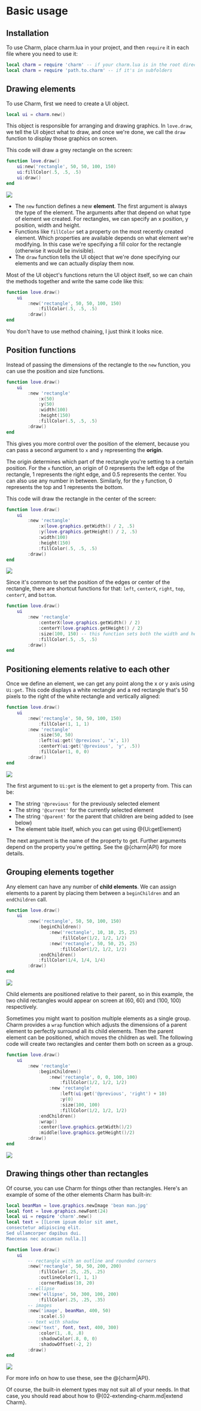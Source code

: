 # Basic usage

## Installation
To use Charm, place charm.lua in your project, and then `require` it in each file where you need to use it:

```lua
local charm = require 'charm' -- if your charm.lua is in the root directory
local charm = require 'path.to.charm' -- if it's in subfolders
```

## Drawing elements
To use Charm, first we need to create a UI object.
```lua
local ui = charm.new()
```
This object is responsible for arranging and drawing graphics. In `love.draw`, we tell the UI object what to draw, and once we're done, we call the `draw` function to display those graphics on screen.

This code will draw a grey rectangle on the screen:
```lua
function love.draw()
	ui:new('rectangle', 50, 50, 100, 150)
	ui:fillColor(.5, .5, .5)
	ui:draw()
end
```

![](images/1.png)

- The `new` function defines a new **element**. The first argument is always the type of the element. The arguments after that depend on what type of element we created. For rectangles, we can specify an x position, y position, width and height.
- Functions like `fillColor` set a property on the most recently created element. Which properties are available depends on what element we're modifying. In this case we're specifying a fill color for the rectangle (otherwise it would be invisible).
- The `draw` function tells the UI object that we're done specifying our elements and we can actually display them now.

Most of the UI object's functions return the UI object itself, so we can chain the methods together and write the same code like this:
```lua
function love.draw()
	ui
		:new('rectangle', 50, 50, 100, 150)
			:fillColor(.5, .5, .5)
		:draw()
end
```
You don't have to use method chaining, I just think it looks nice.

## Position functions
Instead of passing the dimensions of the rectangle to the `new` function, you can use the position and size functions.
```lua
function love.draw()
	ui
		:new 'rectangle'
			:x(50)
			:y(50)
			:width(100)
			:height(150)
			:fillColor(.5, .5, .5)
		:draw()
end
```
This gives you more control over the position of the element, because you can pass a second argument to `x` and `y` representing the **origin**.

The origin determines which part of the rectangle you're setting to a certain position. For the `x` function, an origin of 0 represents the left edge of the rectangle, 1 represents the right edge, and 0.5 represents the center. You can also use any number in between. Similarly, for the `y` function, 0 represents the top and 1 represents the bottom.

This code will draw the rectangle in the center of the screen:
```lua
function love.draw()
	ui
		:new 'rectangle'
			:x(love.graphics.getWidth() / 2, .5)
			:y(love.graphics.getHeight() / 2, .5)
			:width(100)
			:height(150)
			:fillColor(.5, .5, .5)
		:draw()
end
```

![](images/2.png)

Since it's common to set the position of the edges or center of the rectangle, there are shortcut functions for that: `left`, `centerX`, `right`, `top`, `centerY`, and `bottom`.
```lua
function love.draw()
	ui
		:new 'rectangle'
			:centerX(love.graphics.getWidth() / 2)
			:centerY(love.graphics.getHeight() / 2)
			:size(100, 150) -- this function sets both the width and height
			:fillColor(.5, .5, .5)
		:draw()
end
```

## Positioning elements relative to each other
Once we define an element, we can get any point along the x or y axis using `Ui:get`. This code displays a white rectangle and a red rectangle that's 50 pixels to the right of the white rectangle and vertically aligned:
```lua
function love.draw()
	ui
		:new('rectangle', 50, 50, 100, 150)
			:fillColor(1, 1, 1)
		:new 'rectangle'
			:size(50, 50)
			:left(ui:get('@previous', 'x', 1))
			:centerY(ui:get('@previous', 'y', .5))
			:fillColor(1, 0, 0)
		:draw()
end
```

![](images/3.png)

The first argument to `Ui:get` is the element to get a property from. This can be:

- The string `'@previous'` for the previously selected element
- The string `'@current'` for the currently selected element
- The string `'@parent'` for the parent that children are being added to (see below)
- The element table itself, which you can get using @{Ui:getElement}

The next argument is the name of the property to get. Further arguments depend on the property
you're getting. See the @{charm|API} for more details.

## Grouping elements together
Any element can have any number of **child elements**. We can assign elements to a parent by placing them between a `beginChildren` and an `endChildren` call.
```lua
function love.draw()
	ui
		:new('rectangle', 50, 50, 100, 150)
			:beginChildren()
				:new('rectangle', 10, 10, 25, 25)
					:fillColor(1/2, 1/2, 1/2)
				:new('rectangle', 50, 50, 25, 25)
					:fillColor(1/2, 1/2, 1/2)
			:endChildren()
			:fillColor(1/4, 1/4, 1/4)
		:draw()
end
```

![](images/4.png)

Child elements are positioned relative to their parent, so in this example, the two child rectangles would appear on screen at (60, 60) and (100, 100) respectively.

Sometimes you might want to position multiple elements as a single group. Charm provides a `wrap` function which adjusts the dimensions of a parent element to perfectly surround all its child elements. Then the parent element can be positioned, which moves the children as well. The following code will create two rectangles and center them both on screen as a group.
```lua
function love.draw()
	ui
		:new 'rectangle'
			:beginChildren()
				:new('rectangle', 0, 0, 100, 100)
					:fillColor(1/2, 1/2, 1/2)
				:new 'rectangle'
					:left(ui:get('@previous', 'right') + 10)
					:y(0)
					:size(100, 100)
					:fillColor(1/2, 1/2, 1/2)
			:endChildren()
			:wrap()
			:center(love.graphics.getWidth()/2)
			:middle(love.graphics.getHeight()/2)
		:draw()
end
```

![](images/5.png)

## Drawing things other than rectangles
Of course, you can use Charm for things other than rectangles. Here's an example of some of the other elements Charm has built-in:
```lua
local beanMan = love.graphics.newImage 'bean man.jpg'
local font = love.graphics.newFont(24)
local ui = require 'charm'.new()
local text = [[Lorem ipsum dolor sit amet,
consectetur adipiscing elit.
Sed ullamcorper dapibus dui.
Maecenas nec accumsan nulla.]]

function love.draw()
	ui
		-- rectangle with an outline and rounded corners
		:new('rectangle', 50, 50, 200, 200)
			:fillColor(.25, .25, .25)
			:outlineColor(1, 1, 1)
			:cornerRadius(10, 20)
		-- ellipse
		:new('ellipse', 50, 300, 100, 200)
			:fillColor(.25, .25, .35)
		-- images
		:new('image', beanMan, 400, 50)
			:scale(.5)
		-- text with shadow
		:new('text', font, text, 400, 300)
			:color(1, .8, .8)
			:shadowColor(.8, 0, 0)
			:shadowOffset(-2, 2)
		:draw()
end
```

![](images/6.png)

For more info on how to use these, see the @{charm|API}.

Of course, the built-in element types may not suit all of your needs. In that case, you should read about how to @{02-extending-charm.md|extend Charm}.
